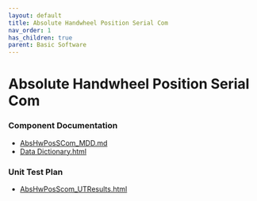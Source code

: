 ```yaml
---
layout: default
title: Absolute Handwheel Position Serial Com
nav_order: 1
has_children: true
parent: Basic Software
---
```

# Absolute Handwheel Position Serial Com
### Component Documentation

- [AbsHwPosSCom_MDD.md](doc/AbsHwPosSCom_MDD.md)
- [Data Dictionary.html](doc/Data%20Dictionary.html)

### Unit Test Plan

- [AbsHwPosScom_UTResults.html](utp/Tessy/report/AbsHwPosScom_UTResults.html)


